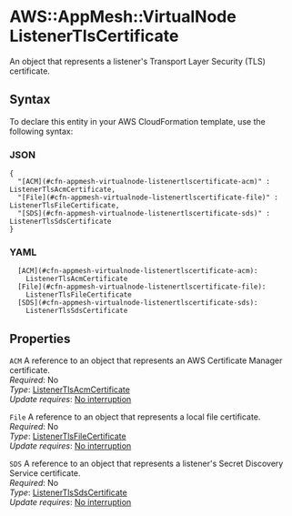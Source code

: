 # AWS::AppMesh::VirtualNode ListenerTlsCertificate<a name="aws-properties-appmesh-virtualnode-listenertlscertificate"></a>

An object that represents a listener's Transport Layer Security \(TLS\) certificate\.

## Syntax<a name="aws-properties-appmesh-virtualnode-listenertlscertificate-syntax"></a>

To declare this entity in your AWS CloudFormation template, use the following syntax:

### JSON<a name="aws-properties-appmesh-virtualnode-listenertlscertificate-syntax.json"></a>

```
{
  "[ACM](#cfn-appmesh-virtualnode-listenertlscertificate-acm)" : ListenerTlsAcmCertificate,
  "[File](#cfn-appmesh-virtualnode-listenertlscertificate-file)" : ListenerTlsFileCertificate,
  "[SDS](#cfn-appmesh-virtualnode-listenertlscertificate-sds)" : ListenerTlsSdsCertificate
}
```

### YAML<a name="aws-properties-appmesh-virtualnode-listenertlscertificate-syntax.yaml"></a>

```
  [ACM](#cfn-appmesh-virtualnode-listenertlscertificate-acm): 
    ListenerTlsAcmCertificate
  [File](#cfn-appmesh-virtualnode-listenertlscertificate-file): 
    ListenerTlsFileCertificate
  [SDS](#cfn-appmesh-virtualnode-listenertlscertificate-sds): 
    ListenerTlsSdsCertificate
```

## Properties<a name="aws-properties-appmesh-virtualnode-listenertlscertificate-properties"></a>

`ACM`  <a name="cfn-appmesh-virtualnode-listenertlscertificate-acm"></a>
A reference to an object that represents an AWS Certificate Manager certificate\.  
*Required*: No  
*Type*: [ListenerTlsAcmCertificate](aws-properties-appmesh-virtualnode-listenertlsacmcertificate.md)  
*Update requires*: [No interruption](https://docs.aws.amazon.com/AWSCloudFormation/latest/UserGuide/using-cfn-updating-stacks-update-behaviors.html#update-no-interrupt)

`File`  <a name="cfn-appmesh-virtualnode-listenertlscertificate-file"></a>
A reference to an object that represents a local file certificate\.  
*Required*: No  
*Type*: [ListenerTlsFileCertificate](aws-properties-appmesh-virtualnode-listenertlsfilecertificate.md)  
*Update requires*: [No interruption](https://docs.aws.amazon.com/AWSCloudFormation/latest/UserGuide/using-cfn-updating-stacks-update-behaviors.html#update-no-interrupt)

`SDS`  <a name="cfn-appmesh-virtualnode-listenertlscertificate-sds"></a>
A reference to an object that represents a listener's Secret Discovery Service certificate\.  
*Required*: No  
*Type*: [ListenerTlsSdsCertificate](aws-properties-appmesh-virtualnode-listenertlssdscertificate.md)  
*Update requires*: [No interruption](https://docs.aws.amazon.com/AWSCloudFormation/latest/UserGuide/using-cfn-updating-stacks-update-behaviors.html#update-no-interrupt)